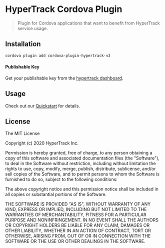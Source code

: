 # HyperTrack Cordova Plugin
> Plugin for Cordova applications that want to benefit from HyperTrack service usage.

## Installation

```Bash
cordova plugin add cordova-plugin-hypertrack-v3

```

#### Publishable Key
Get your publishable key from the [hypertrack dashboard](https://dashboard.hypertrack.com/setup).

## Usage

Check out our [Quickstart](https://github.com/hypertrack/quickstart-cordova/) for details.

## License

The MIT License

Copyright (c) 2020 HyperTrack Inc.

Permission is hereby granted, free of charge, to any person obtaining a copy of this software and associated documentation files (the "Software"), to deal in the Software without restriction, including without limitation the rights to use, copy, modify, merge, publish, distribute, sublicense, and/or sell copies of the Software, and to permit persons to whom the Software is furnished to do so, subject to the following conditions:

The above copyright notice and this permission notice shall be included in all copies or substantial portions of the Software.

THE SOFTWARE IS PROVIDED "AS IS", WITHOUT WARRANTY OF ANY KIND, EXPRESS OR IMPLIED, INCLUDING BUT NOT LIMITED TO THE WARRANTIES OF MERCHANTABILITY, FITNESS FOR A PARTICULAR PURPOSE AND NONINFRINGEMENT. IN NO EVENT SHALL THE AUTHORS OR COPYRIGHT HOLDERS BE LIABLE FOR ANY CLAIM, DAMAGES OR OTHER LIABILITY, WHETHER IN AN ACTION OF CONTRACT, TORT OR OTHERWISE, ARISING FROM, OUT OF OR IN CONNECTION WITH THE SOFTWARE OR THE USE OR OTHER DEALINGS IN THE SOFTWARE.
